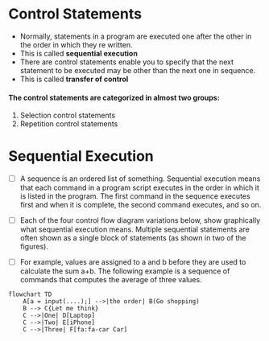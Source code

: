 #         Control Statements
* Normally, statements in a program are executed one after the other in the order in which they re written. 
* This is called **sequential execution**
* There are control statements enable you to specify that the next statement to be executed may be other than the next one in sequence.
* This is called **transfer of control** 
#### The control statements are categorized in almost two groups:
1. Selection control statements 
2. Repetition control statements 
# Sequential Execution
* [ ]  A sequence is an ordered list of something. Sequential execution means that each command in a program script executes in the order in which it is listed in the program. The first command in the sequence executes first and when it is complete, the second command executes, and so on.
* [ ] Each of the four control flow diagram variations below, show graphically what sequential execution means. Multiple sequential statements are often shown as a single block of statements (as shown in two of the figures). 
* [ ] For example, values are assigned to a and b before they are used to calculate the sum a+b. The following example is a sequence of commands that computes the average of three values.



```mermaid
flowchart TD
    A[a = input(....);] -->|the order| B(Go shopping)
    B --> C{Let me think}
    C -->|One| D[Laptop]
    C -->|Two| E[iPhone]
    C -->|Three| F[fa:fa-car Car]
```

